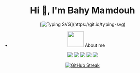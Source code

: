 <div align="center">
<h1 align="center">Hi 👋, I'm Bahy Mamdouh</h1>
	
[![Typing SVG](https://readme-typing-svg.herokuapp.com?font=Fira+Code&pause=1000&color=1A55F0F0&width=435&lines=Interested+about+a+career+in+cybersecurity.)](https://git.io/typing-svg)


- <img src="https://github.com/7oSkaaa/7oSkaaa/blob/main/Images/about_me.gif?raw=true" width="50px"> About me

<div align="center">

![](http://github-profile-summary-cards.vercel.app/api/cards/profile-details?username=Bahy-Mamdouh&theme=github)
![](http://github-profile-summary-cards.vercel.app/api/cards/stats?username=Bahy-Mamdouh&theme=github)
![](http://github-profile-summary-cards.vercel.app/api/cards/most-commit-language?username=Bahy-Mamdouh&theme=github)
![](http://github-profile-summary-cards.vercel.app/api/cards/repos-per-language?username=Bahy-Mamdouh&theme=github)
![](http://github-profile-summary-cards.vercel.app/api/cards/productive-time?username=Bahy-Mamdouh&theme=github&utcOffset=8)

[![GitHub Streak](https://github-readme-streak-stats.herokuapp.com?user=Bahy-Mamdouh)](https://git.io/streak-stats)


</div>



